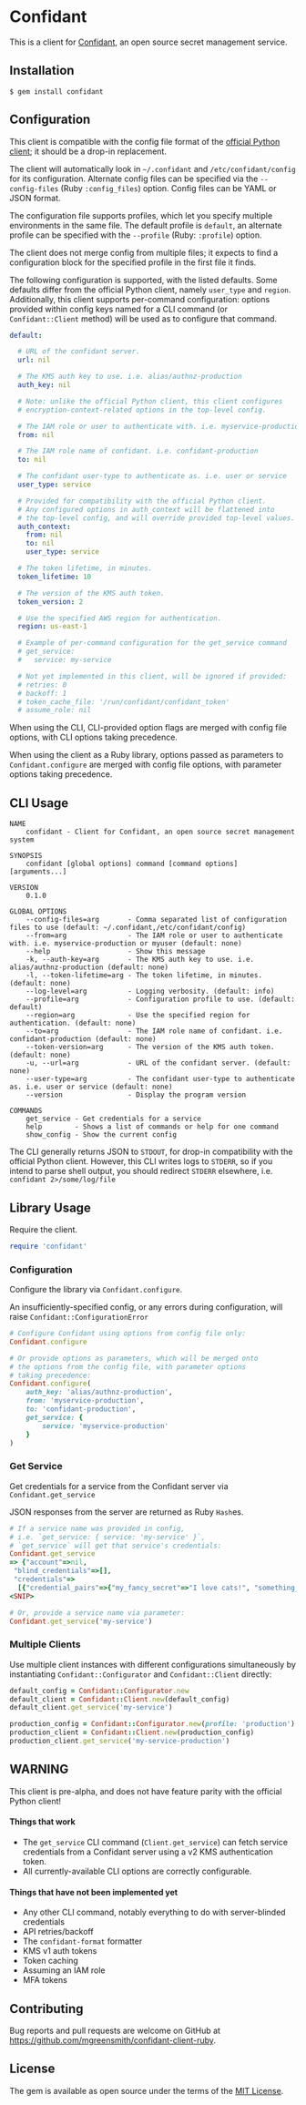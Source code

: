 # Confidant

This is a client for [Confidant](https://lyft.github.io/confidant), an open source secret management service.

## Installation

    $ gem install confidant

## Configuration

This client is compatible with the config file format of the [official Python client](https://lyft.github.io/confidant/basics/client/); it should be a drop-in replacement.

The client will automatically look in `~/.confidant` and `/etc/confidant/config` for its configuration. Alternate config files can be specified via the `--config-files` (Ruby `:config_files`) option. Config files can be YAML or JSON format.

The configuration file supports profiles, which let you specify multiple environments in the same file. The default profile is `default`, an alternate profile can be specified with the `--profile` (Ruby: `:profile`) option.

The client does not merge config from multiple files; it expects to find a configuration block for the specified profile in the first file it finds.

The following configuration is supported, with the listed defaults. Some defaults differ from the official Python client, namely `user_type` and `region`. Additionally, this client supports per-command configuration: options provided within config keys named for a CLI command (or `Confidant::Client` method) will be used as to configure that command.

```yaml
default:

  # URL of the confidant server.
  url: nil

  # The KMS auth key to use. i.e. alias/authnz-production
  auth_key: nil

  # Note: unlike the official Python client, this client configures
  # encryption-context-related options in the top-level config.

  # The IAM role or user to authenticate with. i.e. myservice-production or myuser
  from: nil

  # The IAM role name of confidant. i.e. confidant-production
  to: nil

  # The confidant user-type to authenticate as. i.e. user or service
  user_type: service

  # Provided for compatibility with the official Python client.
  # Any configured options in auth_context will be flattened into
  # the top-level config, and will override provided top-level values.
  auth_context:
    from: nil
    to: nil
    user_type: service

  # The token lifetime, in minutes.
  token_lifetime: 10

  # The version of the KMS auth token.
  token_version: 2

  # Use the specified AWS region for authentication.
  region: us-east-1

  # Example of per-command configuration for the get_service command
  # get_service:
  #   service: my-service

  # Not yet implemented in this client, will be ignored if provided:
  # retries: 0
  # backoff: 1
  # token_cache_file: '/run/confidant/confidant_token'
  # assume_role: nil
```

When using the CLI, CLI-provided option flags are merged with config file options, with CLI options taking precedence.

When using the client as a Ruby library, options passed as parameters to `Confidant.configure` are merged with config file options, with parameter options taking precedence.

## CLI Usage

```
NAME
    confidant - Client for Confidant, an open source secret management system

SYNOPSIS
    confidant [global options] command [command options] [arguments...]

VERSION
    0.1.0

GLOBAL OPTIONS
    --config-files=arg       - Comma separated list of configuration files to use (default: ~/.confidant,/etc/confidant/config)
    --from=arg               - The IAM role or user to authenticate with. i.e. myservice-production or myuser (default: none)
    --help                   - Show this message
    -k, --auth-key=arg       - The KMS auth key to use. i.e. alias/authnz-production (default: none)
    -l, --token-lifetime=arg - The token lifetime, in minutes. (default: none)
    --log-level=arg          - Logging verbosity. (default: info)
    --profile=arg            - Configuration profile to use. (default: default)
    --region=arg             - Use the specified region for authentication. (default: none)
    --to=arg                 - The IAM role name of confidant. i.e. confidant-production (default: none)
    --token-version=arg      - The version of the KMS auth token. (default: none)
    -u, --url=arg            - URL of the confidant server. (default: none)
    --user-type=arg          - The confidant user-type to authenticate as. i.e. user or service (default: none)
    --version                - Display the program version

COMMANDS
    get_service - Get credentials for a service
    help        - Shows a list of commands or help for one command
    show_config - Show the current config
```

The CLI generally returns JSON to `STDOUT`, for drop-in compatibility with the official Python client. However, this CLI writes logs to `STDERR`, so if you intend to parse shell output, you should redirect `STDERR` elsewhere, i.e. `confidant 2>/some/log/file`

## Library Usage

Require the client.

```ruby
require 'confidant'
```

### Configuration

Configure the library via `Confidant.configure`.

An insufficiently-specified config, or any errors during configuration, will raise `Confidant::ConfigurationError`

```ruby
# Configure Confidant using options from config file only:
Confidant.configure

# Or provide options as parameters, which will be merged onto
# the options from the config file, with parameter options
# taking precedence:
Confidant.configure(
    auth_key: 'alias/authnz-production',
    from: 'myservice-production',
    to: 'confidant-production',
    get_service: {
        service: 'myservice-production'
    }
)
```

### Get Service

Get credentials for a service from the Confidant server via `Confidant.get_service`

JSON responses from the server are returned as Ruby `Hash`es.

```ruby
# If a service name was provided in config,
# i.e. `get_service: { service: 'my-service' }`,
# `get_service` will get that service's credentials:
Confidant.get_service
=> {"account"=>nil,
 "blind_credentials"=>[],
 "credentials"=>
  [{"credential_pairs"=>{"my_fancy_secret"=>"I love cats!", "something_is"=>"A super secret!"},
<SNIP>

# Or, provide a service name via parameter:
Confidant.get_service('my-service')
```

### Multiple Clients

Use multiple client instances with different configurations simultaneously by instantiating `Confidant::Configurator` and `Confidant::Client` directly:

```ruby
default_config = Confidant::Configurator.new
default_client = Confidant::Client.new(default_config)
default_client.get_service('my-service')

production_config = Confidant::Configurator.new(profile: 'production')
production_client = Confidant::Client.new(production_config)
production_client.get_service('my-service-production')
```

## WARNING

This client is pre-alpha, and does not have feature parity with the official Python client!

#### Things that work

- The `get_service` CLI command (`Client.get_service`) can fetch service credentials from a Confidant server using a v2 KMS authentication token.
- All currently-available CLI options are correctly configurable.

#### Things that have not been implemented yet

- Any other CLI command, notably everything to do with server-blinded credentials
- API retries/backoff
- The `confidant-format` formatter
- KMS v1 auth tokens
- Token caching
- Assuming an IAM role
- MFA tokens

## Contributing

Bug reports and pull requests are welcome on GitHub at https://github.com/mgreensmith/confidant-client-ruby.


## License

The gem is available as open source under the terms of the [MIT License](http://opensource.org/licenses/MIT).

